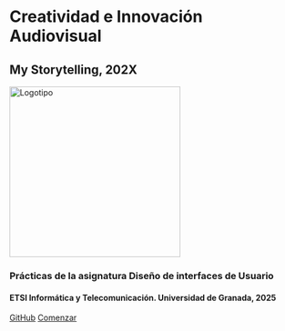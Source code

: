 <!-- _coverpage.md -->


# Creatividad e Innovación Audiovisual
## My Storytelling, 202X



<img align="center" src="[./img/logo_diu25_mini.png](https://github.com/mgea/CRIAv/blob/main/CRIAV_logoBN.png?raw=true)" width="300" height=auto alt="Logotipo"/>





### Prácticas de la asignatura Diseño de interfaces de Usuario

#### ETSI Informática y Telecomunicación. Universidad de Granada, 2025



[GitHub](https://github.com/mgea/UX_CaseStudy)
[Comenzar](#DIU)

<!-- background color -->
